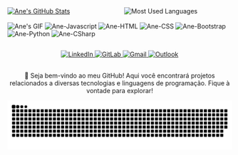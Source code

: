 <div>
  <a href="https://github.com/AneDuarte">
    <img width="48%" src="https://github-readme-stats.vercel.app/api?username=AneDuarte&show_icons=true&theme=tokyonight&include_all_commits=true&count_private=true" alt="Ane's GitHub Stats">
  </a>
  <a href="https://github.com/AneDuarte">
    <img width="48%" align="right" src="https://github-readme-stats.vercel.app/api/top-langs/?username=AneDuarte&layout=compact&langs_count=7&theme=tokyonight" alt="Most Used Languages">
  </a>
</div>

<br>

<div>
  <img height="140" src="https://cdn.discordapp.com/attachments/917778748374384642/917778823183994910/picasion.com_0b01889b0e59e306d486874039c7f81e.gif" alt="Ane's GIF">
  <span>
      <img alt="Ane-Javascript" height="30" width="40" src="https://cdn.jsdelivr.net/gh/devicons/devicon/icons/javascript/javascript-original.svg">
      <img alt="Ane-HTML" height="30" width="40" src="https://cdn.jsdelivr.net/gh/devicons/devicon/icons/html5/html5-original.svg">
      <img alt="Ane-CSS" height="30" width="40" src="https://cdn.jsdelivr.net/gh/devicons/devicon/icons/css3/css3-original.svg">
      <img alt="Ane-Bootstrap" height="35" width="40" src="https://cdn.jsdelivr.net/gh/devicons/devicon/icons/bootstrap/bootstrap-original.svg">
      <img alt="Ane-Python" height="30" width="40" src="https://cdn.jsdelivr.net/gh/devicons/devicon/icons/python/python-original.svg">
      <img alt="Ane-CSharp" height="30" width="40" src="https://cdn.jsdelivr.net/gh/devicons/devicon/icons/csharp/csharp-original.svg">
  </span>
</div>

##

<div align="center"> 
  <a href="https://www.linkedin.com/in/anebduarte/" target="_blank">
    <img src="https://img.shields.io/badge/-LinkedIn-%230077B5?style=for-the-badge&logo=linkedin&logoColor=white" alt="LinkedIn">
  </a>
  <a href="https://gitlab.com/AneDuarte" target="_blank">
    <img src="https://img.shields.io/badge/GitLab-330F63?style=for-the-badge&logo=gitlab&logoColor=white" alt="GitLab">
  </a>
  <a href="mailto:anart.lodes73@gmail.com">
    <img src="https://img.shields.io/badge/-Gmail-%23333?style=for-the-badge&logo=gmail&logoColor=white" alt="Gmail">
  </a>
  <a href="mailto:ane_duarte@outlook.com">
    <img src="https://img.shields.io/badge/Microsoft_Outlook-0078D4?style=for-the-badge&logo=microsoft-outlook&logoColor=white" alt="Outlook">
  </a>
</div>

<br>

<div align="center">
  <p align="center">🚀 Seja bem-vindo ao meu GitHub! Aqui você encontrará projetos relacionados a diversas tecnologias e linguagens de programação. Fique à vontade para explorar!</p>
</div>

<div align="center">
  <img src="https://github.com/AneDuarte/AneDuarte/blob/output/github-contribution-grid-snake.svg" alt="Snake Animation">
</div>
